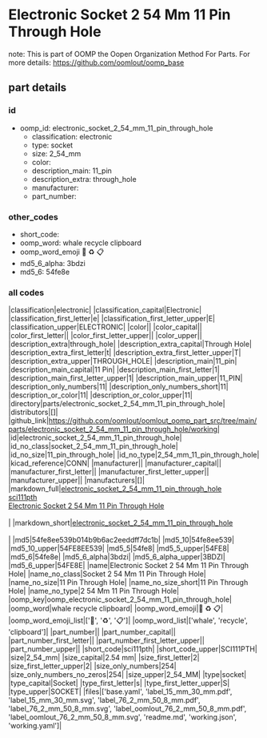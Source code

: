 # Electronic Socket 2 54 Mm 11 Pin Through Hole  

note: This is part of OOMP the Oopen Organization Method For Parts. For more details: https://github.com/oomlout/oomp_base

##  part details





### id
* oomp_id: electronic_socket_2_54_mm_11_pin_through_hole
  * classification: electronic
  * type: socket
  * size: 2_54_mm
  * color: 
  * description_main: 11_pin
  * description_extra: through_hole
  * manufacturer: 
  * part_number: 

### other_codes
* short_code: 
* oomp_word: whale recycle clipboard
* oomp_word_emoji :whale: :recycle: :clipboard:
* md5_6_alpha: 3bdzi
* md5_6: 54fe8e

### all codes 
|classification|electronic|
|classification_capital|Electronic|
|classification_first_letter|e|
|classification_first_letter_upper|E|
|classification_upper|ELECTRONIC|
|color||
|color_capital||
|color_first_letter||
|color_first_letter_upper||
|color_upper||
|description_extra|through_hole|
|description_extra_capital|Through Hole|
|description_extra_first_letter|t|
|description_extra_first_letter_upper|T|
|description_extra_upper|THROUGH_HOLE|
|description_main|11_pin|
|description_main_capital|11 Pin|
|description_main_first_letter|1|
|description_main_first_letter_upper|1|
|description_main_upper|11_PIN|
|description_only_numbers|11|
|description_only_numbers_short|11|
|description_or_color|11|
|description_or_color_upper|11|
|directory|parts/electronic_socket_2_54_mm_11_pin_through_hole|
|distributors|[]|
|github_link|https://github.com/oomlout/oomlout_oomp_part_src/tree/main/parts/electronic_socket_2_54_mm_11_pin_through_hole/working|
|id|electronic_socket_2_54_mm_11_pin_through_hole|
|id_no_class|socket_2_54_mm_11_pin_through_hole|
|id_no_size|11_pin_through_hole|
|id_no_type|2_54_mm_11_pin_through_hole|
|kicad_reference|CONN|
|manufacturer||
|manufacturer_capital||
|manufacturer_first_letter||
|manufacturer_first_letter_upper||
|manufacturer_upper||
|manufacturers|[]|
|markdown_full|[electronic_socket_2_54_mm_11_pin_through_hole](https://github.com/oomlout/oomlout_oomp_part_src/tree/main/parts/electronic_socket_2_54_mm_11_pin_through_hole/working)<br>[sci111pth](https://github.com/oomlout/oomlout_oomp_part_src/tree/main/parts/electronic_socket_2_54_mm_11_pin_through_hole/working)<br>[Electronic Socket 2 54 Mm 11 Pin Through Hole](https://github.com/oomlout/oomlout_oomp_part_src/tree/main/parts/electronic_socket_2_54_mm_11_pin_through_hole/working)<br><br>|
|markdown_short|[electronic_socket_2_54_mm_11_pin_through_hole](https://github.com/oomlout/oomlout_oomp_part_src/tree/main/parts/electronic_socket_2_54_mm_11_pin_through_hole/working)<br><br>|
|md5|54fe8ee539b014b9b6ac2eeddff7dc1b|
|md5_10|54fe8ee539|
|md5_10_upper|54FE8EE539|
|md5_5|54fe8|
|md5_5_upper|54FE8|
|md5_6|54fe8e|
|md5_6_alpha|3bdzi|
|md5_6_alpha_upper|3BDZI|
|md5_6_upper|54FE8E|
|name|Electronic Socket 2 54 Mm 11 Pin Through Hole|
|name_no_class|Socket 2 54 Mm 11 Pin Through Hole|
|name_no_size|11 Pin Through Hole|
|name_no_size_short|11 Pin Through Hole|
|name_no_type|2 54 Mm 11 Pin Through Hole|
|oomp_key|oomp_electronic_socket_2_54_mm_11_pin_through_hole|
|oomp_word|whale recycle clipboard|
|oomp_word_emoji|:whale: :recycle: :clipboard:|
|oomp_word_emoji_list|[':whale:', ':recycle:', ':clipboard:']|
|oomp_word_list|['whale', 'recycle', 'clipboard']|
|part_number||
|part_number_capital||
|part_number_first_letter||
|part_number_first_letter_upper||
|part_number_upper||
|short_code|sci111pth|
|short_code_upper|SCI111PTH|
|size|2_54_mm|
|size_capital|2.54 mm|
|size_first_letter|2|
|size_first_letter_upper|2|
|size_only_numbers|254|
|size_only_numbers_no_zeros|254|
|size_upper|2_54_MM|
|type|socket|
|type_capital|Socket|
|type_first_letter|s|
|type_first_letter_upper|S|
|type_upper|SOCKET|
|files|['base.yaml', 'label_15_mm_30_mm.pdf', 'label_15_mm_30_mm.svg', 'label_76_2_mm_50_8_mm.pdf', 'label_76_2_mm_50_8_mm.svg', 'label_oomlout_76_2_mm_50_8_mm.pdf', 'label_oomlout_76_2_mm_50_8_mm.svg', 'readme.md', 'working.json', 'working.yaml']|
